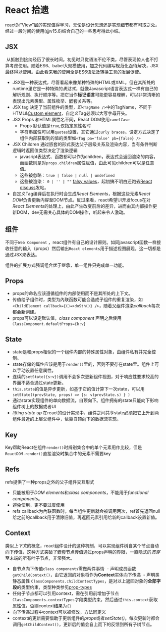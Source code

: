 # React 拾遗
  react对“View”层的实现值得学习，无论是设计思想还是实现细节都有可取之处。经过一段时间的使用(@v15.6)结合自己的一些思考得此小结。
## JSX
  从抵触到接纳经历了很长时间，初见时只觉语法不伦不类，尽管表现惊人也不打算考虑使用。随着ES6、babel大规模使用，加之代码编写规范化亟待解决，JSX最终得以使用。由此看来我的使用全是ES6语法及转换工具的发展促使。
- JSX是一种表达式，尽管看起来像某种特殊的HTML或XML，但在其所处的runtime里它是一种特殊的*表达式*，就像Javascript语言表达式一样有自己的解析规则、执行顺序等。把它当作**标记语言**可能更容易理解，可以非常清晰的表现出元素类型、属性枚举、嵌套关系等。
- JSX tag 决定了当前组件的类型，即`<TagName />`中的TagName，不同于HTML&[Custom element](https://www.w3.org/TR/custom-elements/#valid-custom-element-name)，自定义Tag必须以大写字母开头。
- JSX Props 和HTML属性名不同，React DOM使用`camelCase`
  - Props 默认值是`true`,仅指定属性名时
  - 字符串属性可以用`quotes`设置，其它通过`curly braces`。设定方式决定了组件内部获取到的值的类型如`<Tag pa='false' pb={false} />`
- JSX Children 通过嵌套的形式表达父子层级关系及渲染内容，当有条件判断逻辑时返回值类型决定了渲染逻辑
  - javasript表达式、函数都可以作为children，表达式会返回渲染的内容，而函数则是对`props.children`属性赋值，由此可见children可以是任意值。
  - 这些被忽略：`true | false | null | undefined`
  - 这些被渲染： `0 | '' | ""` [falsy values](https://developer.mozilla.org/en-US/docs/Glossary/Falsy)，起初搞不明白还跑去[React discuss](https://discuss.reactjs.org/t/falsy-values-confused-me/8098)发帖。
- 自定义Tag编译后在执行时会生成*React Elements*，根据这些元素*React DOM*负责更新内容至DOM节点。反过来看，react希望UI开发focus在对*React Elements*的处理上，由此产生改变前后的差异，进而由其内部操作更新DOM，dev无需关心具体的DOM操作，听起来令人激动。
## 组件
  不同于`Web Component` ，react组件有自己的设计原则。如同javascript函数一样接收任意的输入（props）然后输出`React elements`用于描述视图展现。这一切都是通过JSX来表达。

  组件的扩展方式强调组合优于继承，单一组件只完成单一功能。
## Props
- props的命名应该遵循组件的内部使用而不是其所处的上下文。
- 传值给子组件时，类型为內联函数可能会造成子组件的重复渲染，如`<ChildElement callback={()=>doSth()} />`，随着父组件渲染*callback*每次都会新创建。
- props可以设定默认值，*class component* 声明之后使用 `ClassComponent.defaultProps={k:v}`
## State
- state是和props相似的一个组件内部的特殊属性对象，由组件私有并完全控制。
- state存储的属性应该是用于`render()`里的，否则不要存在state里。组件上可以手动设置任意属性。
- 连续的`setState({s:v})`调用不会多次更新组件视图，对于响应性要求较高的界面不适合通过state更新。
- `this.state`的值是异步更新，如基于它的值计算下一次state，可以用`setState((prevState, props) => {s: v(prevState.s) } )`
- 通过state实现组件的单向数据流，自顶向下。组件拥有的state只能向下影响组件树上的数据或者UI
- *lifting state up* 在react的设计实现中，组件之间共享state必须把它上升到两组件最近的上层父组件中，依靠自顶向下的数据流实现。
## Key
Key帮助React在组件`render()`时辨别集合中的单个元素用作比较，但是`ReactDOM.render()`直接渲染时集合中的元素不需要key
## Refs
refs提供了一种props之外的父子组件交互形式
- 只能被用于*DOM elements*和*class components*，不能用于*functional components*。
- 避免使用，更不要过度使用
- refs callback为內联函数时，每当组件更新就会被调用两次，ref首先返回null给之前的callback用于清除旧值，再返回元素引用给新的callback设置新值。
## Context
类似*上下文*的概念，react组件设计的这种机制，可以实现组件树自某个节点自动向下传值，这种方式突破了嵌套节点传值通过props声明的界限，一直隐式的*贯穿*至末端的所有叶子节点，非常强大。
- 自节点向下传值`class components`需做两件事情
  - 声明成员函数 `getChildContext()`，由它返回的对象将作为**Context**实体向下传递
  - 声明类静态属性 `ClassComponents.childContextTypes`，是对以上返回对象的**全部字段**的类型约束，类型种类参见[prop-types](https://www.npmjs.com/package/prop-types)
- 任何子节点都可以引用context，需在引用前增加子节点`ClassComponents.contextTypes`字段类型约束，然后通过`this.context`获取属性值，否则context结果为`{}`
- 向下传递过程中context可以被修改，方法同定义
- context的更新需要借助于更新组件的*props*或者*setState()*，每次更新时都会调用`getChildContext()`，更新后的值会自上而下的反馈到所有子树节点。
